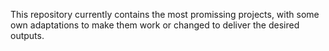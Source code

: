 This repository currently contains the most promissing projects, with some own adaptations to make them work or changed to deliver the desired outputs.